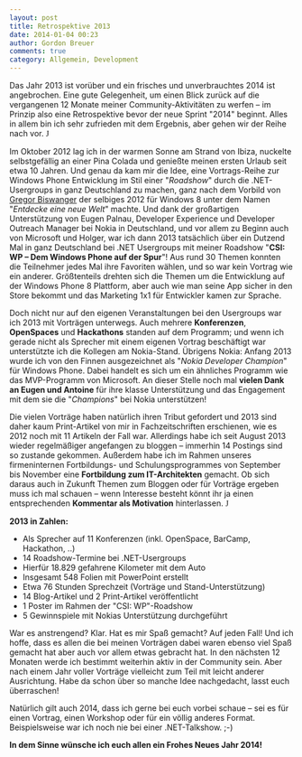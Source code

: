 ```yaml
---
layout: post
title: Retrospektive 2013
date: 2014-01-04 00:23
author: Gordon Breuer
comments: true
category: Allgemein, Development
---
```

<img alt="" src="http://anheledirwp.blob.core.windows.net/wordpress/2014/01/010314_2323_Retrospekti1.png" align="left" />Das Jahr 2013 ist vorüber und ein frisches und unverbrauchtes 2014 ist angebrochen. Eine gute Gelegenheit, um einen Blick zurück auf die vergangenen 12 Monate meiner Community-Aktivitäten zu werfen – im Prinzip also eine Retrospektive bevor der neue Sprint "2014" beginnt. Alles in allem bin ich sehr zufrieden mit dem Ergebnis, aber gehen wir der Reihe nach vor. <span style="font-family: Wingdings;">J</span>

Im Oktober 2012 lag ich in der warmen Sonne am Strand von Ibiza, nuckelte selbstgefällig an einer Pina Colada und genießte meinen ersten Urlaub seit etwa 10 Jahren. Und genau da kam mir die Idee, eine Vortrags-Reihe zur Windows Phone Entwicklung im Stil einer "<em>Roadshow</em>" durch die .NET-Usergroups in ganz Deutschland zu machen, ganz nach dem Vorbild von <a href="http://webenliven.de/">Gregor Biswanger</a> der selbiges 2012 für Windows 8 unter dem Namen "<em>Entdecke eine neue Welt</em>" machte. Und dank der großartigen Unterstützung von Eugen Palnau, Developer Experience und Developer Outreach Manager bei Nokia in Deutschland, und vor allem zu Beginn auch von Microsoft und Holger, war ich dann 2013 tatsächlich über ein Dutzend Mal in ganz Deutschland bei .NET Usergroups mit meiner Roadshow "<strong>CSI: WP – Dem Windows Phone auf der Spur</strong>"! Aus rund 30 Themen konnten die Teilnehmer jedes Mal ihre Favoriten wählen, und so war kein Vortrag wie ein anderer. Größtenteils drehten sich die Themen um die Entwicklung auf der Windows Phone 8 Plattform, aber auch wie man seine App sicher in den Store bekommt und das Marketing 1x1 für Entwickler kamen zur Sprache.

Doch nicht nur auf den eigenen Veranstaltungen bei den Usergroups war ich 2013 mit Vorträgen unterwegs. Auch mehrere <strong>Konferenzen</strong>, <strong>OpenSpaces</strong> und <strong>Hackathons</strong> standen auf dem Programm; und wenn ich gerade nicht als Sprecher mit einem eigenen Vortrag beschäftigt war unterstützte ich die Kollegen am Nokia-Stand. Übrigens Nokia: Anfang 2013 wurde ich von den Finnen ausgezeichnet als "<em>Nokia Developer Champion</em>" für Windows Phone. Dabei handelt es sich um ein ähnliches Programm wie das MVP-Programm von Microsoft. An dieser Stelle noch mal <strong>vielen Dank an Eugen und Antoine</strong> für ihre klasse Unterstützung und das Engagement mit dem sie die "<em>Champions</em>" bei Nokia unterstützen!

Die vielen Vorträge haben natürlich ihren Tribut gefordert und 2013 sind daher kaum Print-Artikel von mir in Fachzeitschriften erschienen, wie es 2012 noch mit 11 Artikeln der Fall war. Allerdings habe ich seit August 2013 wieder regelmäßiger angefangen zu bloggen – immerhin 14 Postings sind so zustande gekommen. Außerdem habe ich im Rahmen unseres firmeninternen Fortbildungs- und Schulungsprogrammes von September bis November eine <strong>Fortbildung zum IT-Architekten</strong> gemacht. Ob sich daraus auch in Zukunft Themen zum Bloggen oder für Vorträge ergeben muss ich mal schauen – wenn Interesse besteht könnt ihr ja einen entsprechenden <strong>Kommentar als Motivation</strong> hinterlassen. <span style="font-family: Wingdings;">J</span>
<p style="text-align: justify;"><strong>2013 in Zahlen:
</strong></p>

<ul>
	<li>Als Sprecher auf 11 Konferenzen (inkl. OpenSpace, BarCamp, Hackathon, ..)</li>
	<li>14 Roadshow-Termine bei .NET-Usergroups</li>
	<li>Hierfür 18.829 gefahrene Kilometer mit dem Auto</li>
	<li>Insgesamt 548 Folien mit PowerPoint erstellt</li>
	<li>Etwa 76 Stunden Sprechzeit (Vorträge und Stand-Unterstützung)</li>
	<li>14 Blog-Artikel und 2 Print-Artikel veröffentlicht</li>
	<li>1 Poster im Rahmen der "CSI: WP"-Roadshow</li>
	<li>5 Gewinnspiele mit Nokias Unterstützung durchgeführt</li>
</ul>
War es anstrengend? Klar. Hat es mir Spaß gemacht? Auf jeden Fall! Und ich hoffe, dass es allen die bei meinen Vorträgen dabei waren ebenso viel Spaß gemacht hat aber auch vor allem etwas gebracht hat. In den nächsten 12 Monaten werde ich bestimmt weiterhin aktiv in der Community sein. Aber nach einem Jahr voller Vorträge vielleicht zum Teil mit leicht anderer Ausrichtung. Habe da schon über so manche Idee nachgedacht, lasst euch überraschen!

Natürlich gilt auch 2014, dass ich gerne bei euch vorbei schaue – sei es für einen Vortrag, einen Workshop oder für ein völlig anderes Format. Beispielsweise war ich noch nie bei einer .NET-Talkshow. ;-)

<strong>In dem Sinne wünsche ich euch allen ein Frohes Neues Jahr 2014!</strong>
